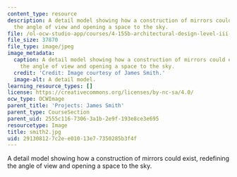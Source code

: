 ```yaml
---
content_type: resource
description: A detail model showing how a construction of mirrors could exist, redefining
  the angle of view and opening a space to the sky.
file: /ol-ocw-studio-app/courses/4-155b-architectural-design-level-iii-a-student-center-for-mit-fall-2004/291308127c2ee01013e77350285b3f4f_smith2.jpg
file_size: 37870
file_type: image/jpeg
image_metadata:
  caption: A detail model showing how a construction of mirrors could exist, redefining
    the angle of view and opening a space to the sky.
  credit: 'Credit: Image courtesy of James Smith.'
  image-alt: A detail model.
learning_resource_types: []
license: https://creativecommons.org/licenses/by-nc-sa/4.0/
ocw_type: OCWImage
parent_title: 'Projects: James Smith'
parent_type: CourseSection
parent_uid: 2555c116-7306-3a1b-2e9f-193e8ce3e695
resourcetype: Image
title: smith2.jpg
uid: 29130812-7c2e-e010-13e7-7350285b3f4f
---
```

A detail model showing how a construction of mirrors could exist, redefining the angle of view and opening a space to the sky.